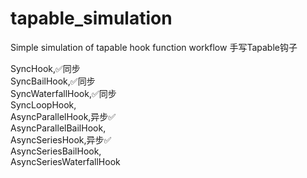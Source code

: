 # tapable_simulation
Simple simulation of tapable hook function workflow
手写Tapable钩子

SyncHook,✅同步  
SyncBailHook,✅同步  
SyncWaterfallHook,✅同步  
SyncLoopHook,  
AsyncParallelHook,异步✅  
AsyncParallelBailHook,  
AsyncSeriesHook,异步✅  
AsyncSeriesBailHook,  
AsyncSeriesWaterfallHook  